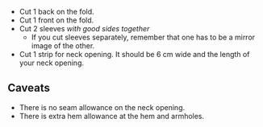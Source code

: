 -   Cut 1 back on the fold.
-   Cut 1 front on the fold.
-   Cut 2 sleeves _with good sides together_
    -   If you cut sleeves separately, remember that one has to be a mirror image of the other.
-   Cut 1 strip for neck opening. It should be 6 cm wide and the length of your neck opening.

## Caveats

-   There is no seam allowance on the neck opening.
-   There is extra hem allowance at the hem and armholes.
